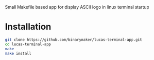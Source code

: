Small Makefile based app for display ASCII logo in linux terminal startup

# Installation

```sh
git clone https://github.com/binarymaker/lucas-terminal-app.git
cd lucas-terminal-app
make
make install
```
